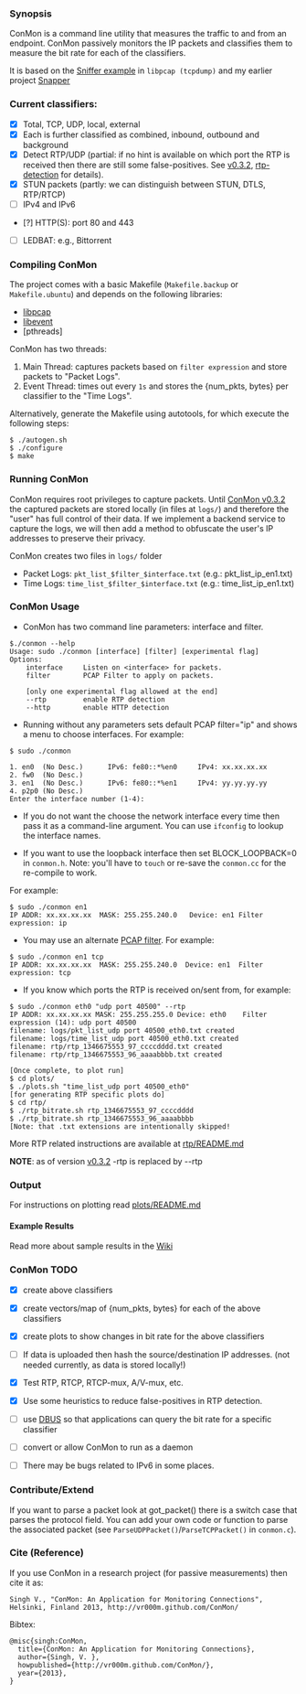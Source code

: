 ### Synopsis 
ConMon is a command line utility that measures the traffic to and from an
endpoint. ConMon passively monitors the IP packets and classifies them to 
measure the bit rate for each of the classifiers. 

It is based on the [Sniffer example](http://www.tcpdump.org/sniffex.c) in
`libpcap (tcpdump)` and my earlier project [Snapper](https://github.com/vr000m/Snapper)

### Current classifiers:
- [x] Total, TCP, UDP, local, external
- [x] Each is further classified as combined, inbound, outbound and background
- [x] Detect RTP/UDP (partial: if no hint is available on which port
  the RTP is received then there are still some false-positives. See [v0.3.2](https://github.com/vr000m/conmon/tree/v0.3.2), 
  [rtp-detection](https://github.com/vr000m/ConMon/commit/4edc460425e6fa08bc747cc3e83db792052c4d1e) for details).
- [x] STUN packets (partly: we can distinguish between STUN, DTLS, RTP/RTCP)
- [ ] IPv4 and IPv6
- [?] HTTP(S): port 80 and 443
- [ ] LEDBAT: e.g., Bittorrent

### Compiling ConMon
The project comes with a basic Makefile (`Makefile.backup` or `Makefile.ubuntu`) 
and depends on the following libraries:
* [libpcap](http://www.tcpdump.org/release/libpcap-1.2.1.tar.gz)
* [libevent](https://github.com/downloads/libevent/libevent/libevent-2.0.19-stable.tar.gz)
* [pthreads]

ConMon has two threads:
1. Main Thread: captures packets based on `filter expression` and store packets to "Packet Logs".
2. Event Thread: times out every `1s` and stores the {num_pkts, bytes} per classifier to the "Time Logs".

Alternatively, generate the Makefile using autotools, for which execute 
the following steps:
```
$ ./autogen.sh
$ ./configure
$ make
```

### Running ConMon
ConMon requires root privileges to capture packets. Until [ConMon
v0.3.2](https://github.com/vr000m/conmon/tree/v0.3.2) the captured packets
are stored locally (in files at `logs/`) and therefore the "user" has full
control of their data. If we implement a backend service to capture the
logs, we will then add a method to obfuscate the user's IP addresses to
preserve their privacy. 

ConMon creates two files in `logs/` folder
* Packet Logs: `pkt_list_$filter_$interface.txt` (e.g.: pkt_list_ip_en1.txt)
* Time Logs: `time_list_$filter_$interface.txt` (e.g.: time_list_ip_en1.txt)

### ConMon Usage
* ConMon has two command line parameters: interface and filter.

```
$./conmon --help
Usage: sudo ./conmon [interface] [filter] [experimental flag]
Options:
    interface     Listen on <interface> for packets.
    filter        PCAP Filter to apply on packets.

    [only one experimental flag allowed at the end]
    --rtp         enable RTP detection
    --http        enable HTTP detection
```


* Running without any parameters sets default PCAP filter="ip" and 
shows a menu to choose interfaces. For example:

```
$ sudo ./conmon

1. en0  (No Desc.)      IPv6: fe80::*%en0     IPv4: xx.xx.xx.xx   
2. fw0  (No Desc.)      
3. en1  (No Desc.)      IPv6: fe80::*%en1     IPv4: yy.yy.yy.yy    
4. p2p0 (No Desc.)      
Enter the interface number (1-4):
```

* If you do not want the choose the network interface every time then pass
  it as a command-line argument. You can use `ifconfig` to lookup the
  interface names.
  
* If you want to use the loopback interface then set BLOCK_LOOPBACK=0 in
  `conmon.h`. Note: you'll have to `touch` or re-save the `conmon.cc` for
  the re-compile to work.

For example:

```
$ sudo ./conmon en1
IP ADDR: xx.xx.xx.xx  MASK: 255.255.240.0   Device: en1 Filter expression: ip
```

* You may use an alternate [PCAP filter](http://wiki.wireshark.org/CaptureFilters). 
For example:

```
$ sudo ./conmon en1 tcp
IP ADDR: xx.xx.xx.xx  MASK: 255.255.240.0  Device: en1  Filter expression: tcp
```

* If you know which ports the RTP is received on/sent from, for example:

```
$ sudo ./conmon eth0 "udp port 40500" --rtp
IP ADDR: xx.xx.xx.xx MASK: 255.255.255.0 Device: eth0    Filter expression (14): udp port 40500
filename: logs/pkt_list_udp port 40500_eth0.txt created
filename: logs/time_list_udp port 40500_eth0.txt created
filename: rtp/rtp_1346675553_97_ccccdddd.txt created
filename: rtp/rtp_1346675553_96_aaaabbbb.txt created

[Once complete, to plot run]
$ cd plots/
$ ./plots.sh "time_list_udp port 40500_eth0"
[for generating RTP specific plots do]
$ cd rtp/
$ ./rtp_bitrate.sh rtp_1346675553_97_ccccdddd
$ ./rtp_bitrate.sh rtp_1346675553_96_aaaabbbb
[Note: that .txt extensions are intentionally skipped!
```
More RTP related instructions are available at
[rtp/README.md](https://github.com/vr000m/ConMon/blob/master/rtp/README.md)

**NOTE**: as of version [v0.3.2](https://github.com/vr000m/conmon/tree/v0.3.2) 
-rtp is replaced by --rtp

### Output
For instructions on plotting read
[plots/README.md](https://github.com/vr000m/ConMon/blob/master/plots/README.md)

#### Example Results
Read more about sample results in the [Wiki](https://github.com/vr000m/ConMon/wiki/Example-Results)

### ConMon TODO
- [x] create above classifiers
- [x] create vectors/map of {num_pkts, bytes} for each of the above classifiers
- [x] create plots to show changes in bit rate for the above classifiers
- [ ] If data is uploaded then hash the source/destination IP addresses. (not
  needed currently, as data is stored locally!)
- [x] Test RTP, RTCP, RTCP-mux, A/V-mux, etc.
- [x] Use some heuristics to reduce false-positives in RTP detection.
- [ ] use [DBUS](http://www.freedesktop.org/wiki/Software/dbus) so that
  applications can query the bit rate for a specific classifier
- [ ] convert or allow ConMon to run as a daemon
- [ ] There may be bugs related to IPv6 in some places. 


### Contribute/Extend
If you want to parse a packet look at got_packet() there is a switch case
that parses the protocol field. You can add your own code or function to
parse the associated packet (see `ParseUDPPacket()`/`ParseTCPPacket()` in
`conmon.c`).

### Cite (Reference)
If you use ConMon in a research project (for passive measurements) then cite it as:
```
Singh V., "ConMon: An Application for Monitoring Connections", Helsinki, Finland 2013, http://vr000m.github.com/ConMon/
```
Bibtex:
```
@misc{singh:ConMon,
  title={ConMon: An Application for Monitoring Connections},
  author={Singh, V. },
  howpublished={http://vr000m.github.com/ConMon/},
  year={2013},
}
```

